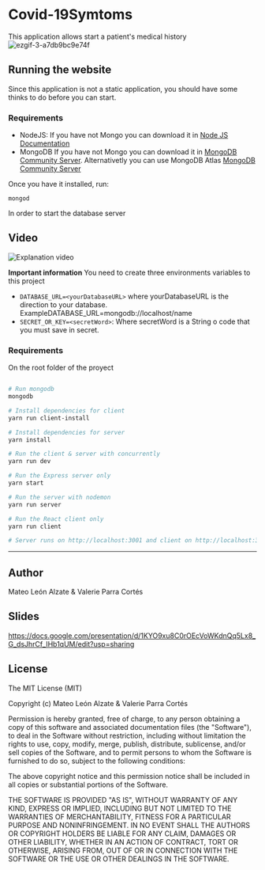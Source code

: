 # Covid-19Symtoms

This application allows start a patient's medical history
![ezgif-3-a7db9bc9e74f](https://user-images.githubusercontent.com/32238112/78615200-6f5aa500-7836-11ea-810a-8fd77387d8bb.gif)

## Running the website
Since this application is not a static application, you should have some thinks to do before you can start.
### Requirements
- NodeJS: If you have not Mongo you can download it in <a href="https://nodejs.org/es/download/"> Node JS Documentation</a>
- MongoDB If you have not Mongo you can download it in <a href="https://docs.mongodb.com/manual/installation/">MongoDB Community Server</a>. Alternativetly you can use MongoDB Atlas <a href="https://www.mongodb.com/cloud/atlas">MongoDB Community Server</a> 

Once you have it installed, run:
```
mongod
```
In order to start the database server

## Video
![Explanation video](https://www.youtube.com/watch?v=ckbztljtAP4&feature=youtu.be)


**Important information**
You need to create three environments variables to this project
- `DATABASE_URL=<yourDatabaseURL>` where yourDatabaseURL is the direction to your database. ExampleDATABASE_URL=mongodb://localhost/name
- `SECRET_OR_KEY=<secretWord>`: Where secretWord is a String o code that you must save in secret.
### Requirements
On the root folder of the proyect

```bash

# Run mongodb
mongodb

# Install dependencies for client
yarn run client-install

# Install dependencies for server
yarn install

# Run the client & server with concurrently
yarn run dev

# Run the Express server only
yarn start

# Run the server with nodemon
yarn run server

# Run the React client only
yarn run client

# Server runs on http://localhost:3001 and client on http://localhost:3000
```

<hr>


## Author
Mateo León Alzate & Valerie Parra Cortés
## Slides
https://docs.google.com/presentation/d/1KYO9xu8C0rOEcVoWKdnQq5Lx8_G_dsJhrCf_IHb1qUM/edit?usp=sharing
## License
The MIT License (MIT)

Copyright (c) Mateo León Alzate & Valerie Parra Cortés

Permission is hereby granted, free of charge, to any person obtaining a copy of this software and associated documentation files (the "Software"), to deal in the Software without restriction, including without limitation the rights to use, copy, modify, merge, publish, distribute, sublicense, and/or sell copies of the Software, and to permit persons to whom the Software is furnished to do so, subject to the following conditions:

The above copyright notice and this permission notice shall be included in all copies or substantial portions of the Software.

THE SOFTWARE IS PROVIDED "AS IS", WITHOUT WARRANTY OF ANY KIND, EXPRESS OR IMPLIED, INCLUDING BUT NOT LIMITED TO THE WARRANTIES OF MERCHANTABILITY, FITNESS FOR A PARTICULAR PURPOSE AND NONINFRINGEMENT. IN NO EVENT SHALL THE AUTHORS OR COPYRIGHT HOLDERS BE LIABLE FOR ANY CLAIM, DAMAGES OR OTHER LIABILITY, WHETHER IN AN ACTION OF CONTRACT, TORT OR OTHERWISE, ARISING FROM, OUT OF OR IN CONNECTION WITH THE SOFTWARE OR THE USE OR OTHER DEALINGS IN THE SOFTWARE.
